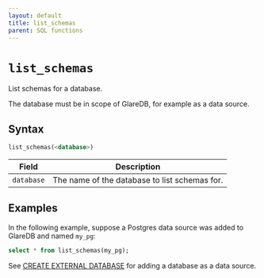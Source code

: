 ```yaml
---
layout: default
title: list_schemas
parent: SQL functions
---
```


# `list_schemas`

List schemas for a database.

The database must be in scope of GlareDB, for example as a data source.

## Syntax

```sql
list_schemas(<database>)
```

| Field      | Description                                   |
| ---------- | --------------------------------------------- |
| `database` | The name of the database to list schemas for. |

## Examples

In the following example, suppose a Postgres data source was added to GlareDB
and named `my_pg`:

```sql
select * from list_schemas(my_pg);
```

See [CREATE EXTERNAL DATABASE] for adding a database as a data source.

[CREATE EXTERNAL DATABASE]: /glaredb/sql-commands/create-external-database/
